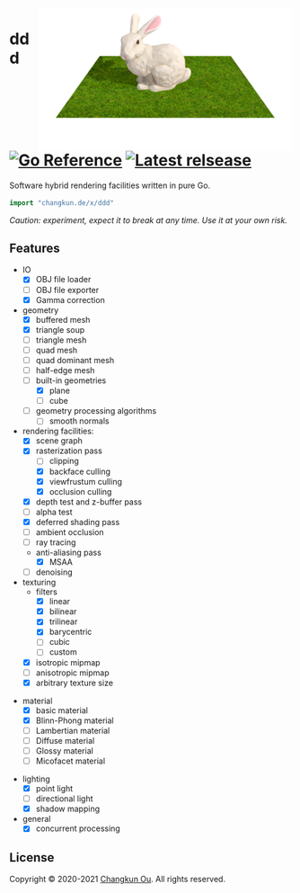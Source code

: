 <img src="./examples/teaser.png" alt="logo" height="255" align="right" />


# ddd [![Go Reference](https://pkg.go.dev/badge/github.com/changkun/ddd.svg)](https://pkg.go.dev/changkun.de/x/ddd) [![Latest relsease](https://img.shields.io/github/v/tag/changkun/ddd?label=latest)](https://github.com/changkun/ddd/releases)

Software hybrid rendering facilities written in pure Go.

```go
import "changkun.de/x/ddd"
```

_Caution: experiment, expect it to break at any time. Use it at your own risk._

## Features

- IO
  + [x] OBJ file loader
  + [ ] OBJ file exporter
  + [x] Gamma correction
- geometry
  + [x] buffered mesh
  + [x] triangle soup
  + [ ] triangle mesh
  + [ ] quad mesh
  + [ ] quad dominant mesh
  + [ ] half-edge mesh
  + [ ] built-in geometries
    * [x] plane
    * [ ] cube
  + [ ] geometry processing algorithms
    * [ ] smooth normals
- rendering facilities:
  + [x] scene graph
  + [x] rasterization pass
    * [ ] clipping
    * [x] backface culling
    * [x] viewfrustum culling
    * [x] occlusion culling
  + [x] depth test and z-buffer pass
  + [ ] alpha test
  + [x] deferred shading pass
  + [ ] ambient occlusion
  + [ ] ray tracing
  + anti-aliasing pass
    * [x] MSAA
  + [ ] denoising
- texturing
  + filters
    + [x] linear
    + [x] bilinear
    + [x] trilinear
    + [x] barycentric
    + [ ] cubic
    + [ ] custom
  + [x] isotropic mipmap
  + [ ] anisotropic mipmap
  + [x] arbitrary texture size
+ material
  + [x] basic material
  + [x] Blinn-Phong material
  + [ ] Lambertian material
  + [ ] Diffuse material
  + [ ] Glossy material
  + [ ] Micofacet material
- lighting
  + [x] point light
  + [ ] directional light
  + [x] shadow mapping
- general
  + [x] concurrent processing

## License

Copyright &copy; 2020-2021 [Changkun Ou](https://changkun.de). All rights reserved.